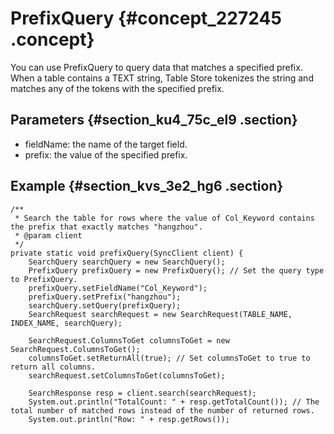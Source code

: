 # PrefixQuery {#concept_227245 .concept}

You can use PrefixQuery to query data that matches a specified prefix. When a table contains a TEXT string, Table Store tokenizes the string and matches any of the tokens with the specified prefix.

## Parameters {#section_ku4_75c_el9 .section}

-   fieldName: the name of the target field.
-   prefix: the value of the specified prefix.

## Example {#section_kvs_3e2_hg6 .section}

``` {#codeblock_787_wro_lzd}
/**
 * Search the table for rows where the value of Col_Keyword contains the prefix that exactly matches "hangzhou".
 * @param client
 */
private static void prefixQuery(SyncClient client) {
    SearchQuery searchQuery = new SearchQuery();
    PrefixQuery prefixQuery = new PrefixQuery(); // Set the query type to PrefixQuery.
    prefixQuery.setFieldName("Col_Keyword");
    prefixQuery.setPrefix("hangzhou");
    searchQuery.setQuery(prefixQuery);
    SearchRequest searchRequest = new SearchRequest(TABLE_NAME, INDEX_NAME, searchQuery);

    SearchRequest.ColumnsToGet columnsToGet = new SearchRequest.ColumnsToGet();
    columnsToGet.setReturnAll(true); // Set columnsToGet to true to return all columns.
    searchRequest.setColumnsToGet(columnsToGet);

    SearchResponse resp = client.search(searchRequest);
    System.out.println("TotalCount: " + resp.getTotalCount()); // The total number of matched rows instead of the number of returned rows.
    System.out.println("Row: " + resp.getRows());
```

